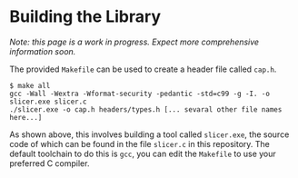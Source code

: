 # Building the Library

*Note: this page is a work in progress. Expect more comprehensive information
soon.*

The provided `Makefile` can be used to create a header file called `cap.h`. 
``` console
$ make all
gcc -Wall -Wextra -Wformat-security -pedantic -std=c99 -g -I. -o slicer.exe slicer.c
./slicer.exe -o cap.h headers/types.h [... sevaral other file names here...]
```
As shown above, this involves building a tool called `slicer.exe`, the source 
code of which can be found in the file `slicer.c` in this repository. The default 
toolchain to do this is `gcc`, you can edit the `Makefile` to use your preferred
C compiler.
